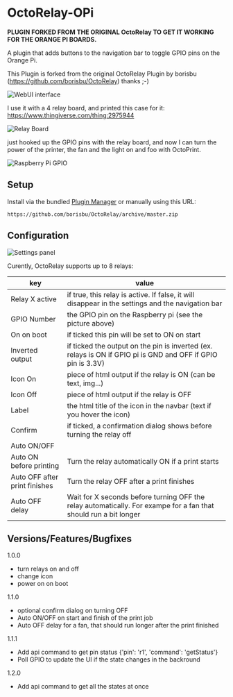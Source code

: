 # OctoRelay-OPi
**PLUGIN FORKED FROM THE ORIGINAL OctoRelay TO GET IT WORKING FOR THE ORANGE PI BOARDS.**

A plugin that adds buttons to the navigation bar to toggle GPIO pins on the Orange Pi.

This Plugin is forked from the original OctoRelay Plugin by borisbu (https://github.com/borisbu/OctoRelay) thanks ;-)

![WebUI interface](img/screenshot.png)

I use it with a 4 relay board, and printed this case for it:
https://www.thingiverse.com/thing:2975944

![Relay Board](img/relay-raspberry.jpg)



just hooked up the GPIO pins with the relay board, and now I can turn the power of the printer, the fan and the light on and foo with OctoPrint.

![Raspberry Pi GPIO](img/rpi_gpio.png)

## Setup
Install via the bundled [Plugin Manager](https://docs.octoprint.org/en/master/bundledplugins/pluginmanager.html)
or manually using this URL:

	https://github.com/borisbu/OctoRelay/archive/master.zip

## Configuration
![Settings panel](img/settings.png)

Curently, OctoRelay supports up to 8 relays:


| key | value |
|--|--|
| Relay X active | if true, this relay is active. If false, it will disappear in the settings and the navigation bar |
| GPIO Number | the GPIO pin on the Raspberry pi (see the picture above) |
| On on boot | if ticked this pin will be set to ON on start |
| Inverted output | if ticked the output on the pin is inverted (ex. relays is ON if GPIO pi is GND and OFF if GPIO pin is 3.3V) |
| Icon On | piece of html output if the relay is ON (can be text, img...)|
| Icon Off | piece of html output if the relay is OFF |
| Label | the html title of the icon in the navbar (text if you hover the icon) |
| Confirm | if ticked, a confirmation dialog shows before turning the relay off |
| Auto ON/OFF |  |
| Auto ON before printing | Turn the relay automatically ON if a print starts |
| Auto OFF after print finishes | Turn the relay OFF after a print finishes |
| Auto OFF delay | Wait for X seconds before turning OFF the relay automatically. For exampe for a fan that should run a bit longer |

## Versions/Features/Bugfixes

1.0.0

- turn relays on and off
- change icon
- power on on boot

1.1.0

- optional confirm dialog on turning OFF
- Auto ON/OFF on start and finish of the print job
- Auto OFF delay for a fan, that should run longer after the print finished

1.1.1

- Add api command to get pin status {'pin': 'r1', 'command': 'getStatus'}
- Poll GPIO to update the UI if the state changes in the backround

1.2.0

- Add api command to get all the states at once
